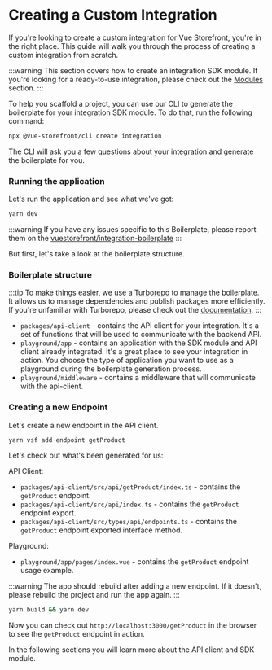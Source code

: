 # Creating a Custom Integration

If you're looking to create a custom integration for Vue Storefront, you're in the right place. This guide will walk you through the process of creating a custom integration from scratch.

:::warning
This section covers how to create an integration SDK module. If you're looking for a ready-to-use integration, please check out the [Modules](/integrations) section.
:::

To help you scaffold a project, you can use our CLI to generate the boilerplate for your integration SDK module. To do that, run the following command:

[//]: # "//TODO: add link to the boilerplate"

```bash
npx @vue-storefront/cli create integration
```

The CLI will ask you a few questions about your integration and generate the boilerplate for you.

### Running the application

Let's run the application and see what we've got:

```bash
yarn dev
```

:::warning
If you have any issues specific to this Boilerplate, please report them on the [vuestorefront/integration-boilerplate](https://github.com/vuestorefront/integration-boilerplate)
:::

But first, let's take a look at the boilerplate structure.

### Boilerplate structure

:::tip
To make things easier, we use a [Turborepo](https://turbo.build/) to manage the boilerplate.
It allows us to manage dependencies and publish packages more efficiently.
If you're unfamiliar with Turborepo, please check out the [documentation](https://turbo.build/repo/docs).
:::

- `packages/api-client` - contains the API client for your integration. It's a set of functions that will be used to communicate with the backend API.
- `playground/app` - contains an application with the SDK module and API client already integrated. It's a great place to see your integration in action.
  You choose the type of application you want to use as a playground during the boilerplate generation process.
- `playground/middleware` - contains a middleware that will communicate with the api-client.

### Creating a new Endpoint

Let's create a new endpoint in the API client.

```bash
yarn vsf add endpoint getProduct
```

Let's check out what's been generated for us:

API Client:

- `packages/api-client/src/api/getProduct/index.ts` - contains the `getProduct` endpoint.
- `packages/api-client/src/api/index.ts` - contains the `getProduct` endpoint export.
- `packages/api-client/src/types/api/endpoints.ts` - contains the `getProduct` endpoint exported interface method.

Playground:

- `playground/app/pages/index.vue` - contains the `getProduct` endpoint usage example.

:::warning
The app should rebuild after adding a new endpoint. If it doesn't, please rebuild the project and run the app again.
:::

```bash
yarn build && yarn dev
```

Now you can check out `http://localhost:3000/getProduct` in the browser to see the `getProduct` endpoint in action.

In the following sections you will learn more about the API client and SDK module.

